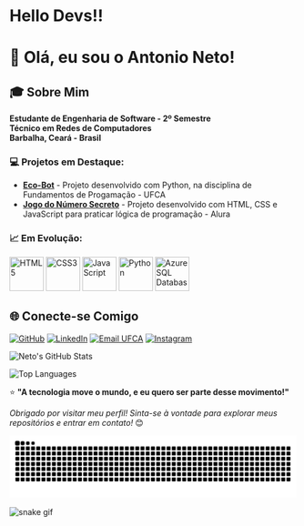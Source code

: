 # Hello Devs!!
# 👋 Olá, eu sou o Antonio Neto!

## 🎓 Sobre Mim

**Estudante de Engenharia de Software - 2º Semestre**  
**Técnico em Redes de Computadores**  
**Barbalha, Ceará - Brasil**

### 💻 Projetos em Destaque:
- **[Eco-Bot](https://github.com/ufca-es/Eco-bot)** - Projeto desenvolvido com Python, na disciplina de Fundamentos de Progamação - UFCA
- **[Jogo do Número Secreto](https://github.com/netoo-444/jogo-do-numero-secreto)** - Projeto desenvolvido com HTML, CSS e JavaScript para praticar lógica de programação - Alura

### 📈 Em Evolução:
<img src="https://cdn.jsdelivr.net/gh/devicons/devicon@latest/icons/html5/html5-plain-wordmark.svg" width="60" height="60" title="HTML5" /> <img src="https://cdn.jsdelivr.net/gh/devicons/devicon@latest/icons/css3/css3-plain-wordmark.svg" width="60" height="60" title="CSS3" /> <img src="https://cdn.jsdelivr.net/gh/devicons/devicon@latest/icons/javascript/javascript-original.svg" width="60" height="60" title="JavaScript" />
<img src="https://cdn.jsdelivr.net/gh/devicons/devicon@latest/icons/python/python-original.svg" width="60" height="60" title="Python" /> <img src="https://cdn.jsdelivr.net/gh/devicons/devicon@latest/icons/azuresqldatabase/azuresqldatabase-original.svg" width="60" height="60" title="Azure SQL Database" /></div>


## 🌐 Conecte-se Comigo

[![GitHub](https://img.shields.io/badge/GitHub-100000?style=for-the-badge&logo=github&logoColor=white)](https://github.com/netoo-444)
[![LinkedIn](https://img.shields.io/badge/LinkedIn-0077B5?style=for-the-badge&logo=linkedin&logoColor=white)](https://www.linkedin.com/in/antonio-neto-381456213/?isSelfProfile=true)
[![Email UFCA](https://img.shields.io/badge/Email_Acadêmico-0055A4?style=for-the-badge&logo=gmail&logoColor=white)](mailto:neto.luz@aluno.ufca.edu.br)
[![Instagram](https://img.shields.io/badge/Instagram-E4405F?style=for-the-badge&logo=instagram&logoColor=white)](https://instagram.com/ant_net0)


![Neto's GitHub Stats](https://github-readme-stats.vercel.app/api?username=netoo-444&show_icons=true&theme=radical)

![Top Languages](https://github-readme-stats.vercel.app/api/top-langs/?username=netoo-444&layout=compact&theme=radical)



⭐ **"A tecnologia move o mundo, e eu quero ser parte desse movimento!"**

*Obrigado por visitar meu perfil! Sinta-se à vontade para explorar meus repositórios e entrar em contato!* 😊

![Snake animation](https://github.com/netoo-444/netoo-444/blob/output/github-contribution-grid-snake.svg)



![snake gif](https://github.com/netoo-444/netoo-444/blob/output/github-contribution-grid-snake.gif)


